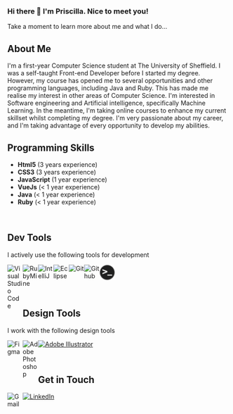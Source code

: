 ###  Hi there 👋 I'm Priscilla. Nice to meet you!
Take a moment to learn more about me and what I do...


## About Me
I'm a first-year Computer Science student at The University of Sheffield. I was a self-taught Front-end Developer before I started my degree. However, my course has opened me to several opportunities and other programming languages, including Java and Ruby. This has made me realise my interest in other areas of Computer Science. I'm interested in Software engineering and Artificial intelligence, specifically Machine Learning. In the meantime, I'm taking online courses to enhance my current skillset whilst completing my degree. I'm very passionate about my career, and I'm taking advantage of every opportunity to develop my abilities. 

## Programming Skills
- **Html5** (3 years experience) 
- **CSS3** (3 years experience) 
- **JavaScript** (1 year experience)
- **VueJs** (< 1 year experience)  
- **Java** (< 1 year experience) 
- **Ruby** (< 1 year experience) 

<br/>

## Dev Tools
I actively use the following tools for development

[<img align="left" alt="Visual Studio Code" width="35px" src="https://upload.wikimedia.org/wikipedia/commons/thumb/9/9a/Visual_Studio_Code_1.35_icon.svg/2048px-Visual_Studio_Code_1.35_icon.svg.png" />][vscode]
[<img align="left" alt="RubyMine" width="35px" src="https://resources.jetbrains.com/storage/products/rubymine/img/meta/rubymine_logo_300x300.png" />][rubymine]
[<img align="left" alt="IntelliJ" width="35px" src="https://upload.wikimedia.org/wikipedia/commons/thumb/9/9c/IntelliJ_IDEA_Icon.svg/1200px-IntelliJ_IDEA_Icon.svg.png" />][intellij]
[<img align="left" alt="Eclipse" width="35px" src="https://cdn.freebiesupply.com/logos/large/2x/eclipse-11-logo-png-transparent.png" />][eclipse]
[<img align="left" alt="Git" width="35px" src="https://git-scm.com/images/logos/downloads/Git-Icon-1788C.png" />][git]
[<img align="left" alt="Github" width="35px" src="https://upload.wikimedia.org/wikipedia/commons/9/91/Octicons-mark-github.svg" />][github]
<img alt="Terminal" width="35px" src="https://raw.githubusercontent.com/github/explore/80688e429a7d4ef2fca1e82350fe8e3517d3494d/topics/terminal/terminal.png" />

<br/>

## Design Tools
I work with the following design tools 

[<img align="left" alt="Figma" width="35px" height="35px" src="https://upload.wikimedia.org/wikipedia/commons/3/33/Figma-logo.svg" />][figma]
[<img align="left" alt="Adobe Photoshop" width="35px" src="https://upload.wikimedia.org/wikipedia/commons/thumb/a/af/Adobe_Photoshop_CC_icon.svg/1200px-Adobe_Photoshop_CC_icon.svg.png" />][photoshop]
[<img alt="Adobe Illustrator" width="35px" src="https://upload.wikimedia.org/wikipedia/commons/thumb/f/fb/Adobe_Illustrator_CC_icon.svg/640px-Adobe_Illustrator_CC_icon.svg.png" />][illustrator]

<br/>

## Get in Touch 
[<img align="left" alt="Gmail" width="35px" height="35px" src="https://upload.wikimedia.org/wikipedia/commons/thumb/7/7e/Gmail_icon_%282020%29.svg/640px-Gmail_icon_%282020%29.svg.png" />][email]
[<a href="https://www.linkedin.com/in/priscilla-emasoga-211617100"><img alt="LinkedIn" width="35px" src="https://cdn-icons-png.flaticon.com/512/174/174857.png" /></a>][linkedin]


<!--LINKS-->
[vscode]: https://code.visualstudio.com/
[intellij]: https://www.jetbrains.com/help/idea/discover-intellij-idea.html
[eclipse]: https://www.eclipse.org/ide/
[rubymine]: https://www.jetbrains.com/ruby/features/
[git]: https://git-scm.com
[github]: https://github.com


[figma]: https://www.figma.com/about/
[photoshop]: https://www.adobe.com/uk/products/photoshop.html
[illustrator]: https://www.adobe.com/uk/products/illustrator.html

[email]: mailto:priscillaemasoga@gmail.com
[linkedin]: https://www.linkedin.com/in/priscilla-emasoga-211617100

